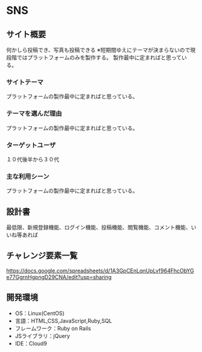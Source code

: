 # SNS

## サイト概要
何かしら投稿でき、写真も投稿できる
※短期間ゆえにテーマが決まらないので現段階ではプラットフォームのみを製作する。
製作最中に定まればと思っている。

### サイトテーマ
プラットフォームの製作最中に定まればと思っている。


### テーマを選んだ理由
プラットフォームの製作最中に定まればと思っている。


### ターゲットユーザ
１０代後半から３０代

### 主な利用シーン
プラットフォームの製作最中に定まればと思っている。



## 設計書
最低限、新規登録機能、ログイン機能、投稿機能、閲覧機能、コメント機能、いいね等あれば

## チャレンジ要素一覧
https://docs.google.com/spreadsheets/d/1A3GpCEnLqnUpLvf964FhcObYGe77GgrnHgpngD29CNA/edit?usp=sharing

## 開発環境
- OS：Linux(CentOS)
- 言語：HTML,CSS,JavaScript,Ruby,SQL
- フレームワーク：Ruby on Rails
- JSライブラリ：jQuery
- IDE：Cloud9
